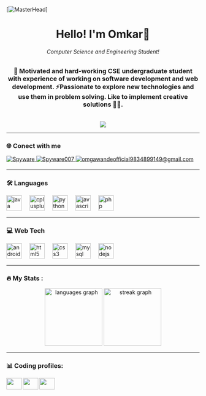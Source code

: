 [![MasterHead](https://user-images.githubusercontent.com/31365698/215766037-54403913-12c6-48a2-a58a-6090e1ea9f19.gif)]
<h1 align="center">Hello!  I'm Omkar👋</h1>

<h6 align="center">Computer Science and Engineering Student!</h6>

<h3 align="center" >🌱 Motivated and hard-working CSE undergraduate student with experience of working on software development and web development. ⚡Passionate to explore new technologies and use them in problem solving. Like to implement creative solutions 👨‍💻.</h3>
<br/>
<div align="center">
  <img src="https://visitor-badge.laobi.icu/badge?page_id=omkar-garvare.omkar-garvare&"  />
</div>
<hr>

<h3 align="left"> 🌐 Conect with me </h3>

<div align="left">
 <a href="https://www.linkedin.com/in/omkar-garvare-7aaba7234" target="_blank">
<img src=https://img.shields.io/badge/linkedin-%231E77B5.svg?&style=for-the-badge&logo=linkedin&logoColor=white alt=Spyware linkedin style="margin-bottom: 5px;" />
</a>
  
 <a href="https://github.com/omkar-garvare" target="_blank">
<img src=https://img.shields.io/badge/GitHub-100000?style=for-the-badge&logo=github&logoColor=white alt=Spyware007 GitHub style="margin-bottom: 5px;" />
</a>

<a href="omkargarvare@gmail.com" target="_blank">
<img src="https://img.shields.io/badge/Gmail-D14836?style=for-the-badge&logo=gmail&logoColor=white" alt=omgawandeofficial9834899149@gmail.com mail style="margin-bottom: 5px;" />
</a>
<hr>


<h3 align="left">🛠 Languages</h3>


<div align="left">
   
  <img src="https://cdn.jsdelivr.net/gh/devicons/devicon/icons/java/java-original.svg" height="40" alt="java logo"  />
  <img width="12" />
  <img src="https://cdn.jsdelivr.net/gh/devicons/devicon/icons/cplusplus/cplusplus-original.svg" height="40" alt="cplusplus logo"  />
  <img width="12" />
  <img src="https://cdn.jsdelivr.net/gh/devicons/devicon/icons/python/python-original.svg" height="40" alt="python logo"  />
  <img width="12" />
  <img src="https://cdn.jsdelivr.net/gh/devicons/devicon/icons/javascript/javascript-original.svg" height="40" alt="javascript logo"  />
  <img width="12" />
  <img src="https://cdn.jsdelivr.net/gh/devicons/devicon/icons/php/php-original.svg" height="40" alt="php logo"  />
</div>
<hr>


<h3 align="left">💻 Web Tech</h3>

<div align="left">
  <img src="https://cdn.jsdelivr.net/gh/devicons/devicon/icons/android/android-original.svg" height="40" alt="android logo"  />
  <img width="12" />
  <img src="https://cdn.jsdelivr.net/gh/devicons/devicon/icons/html5/html5-original.svg" height="40" alt="html5 logo"  />
  <img width="12" />
  <img src="https://cdn.jsdelivr.net/gh/devicons/devicon/icons/css3/css3-original.svg" height="40" alt="css3 logo"  />
  <img width="12" />
  <img src="https://cdn.jsdelivr.net/gh/devicons/devicon/icons/mysql/mysql-original.svg" height="40" alt="mysql logo"  />
  <img width="12" />
  <img src="https://cdn.jsdelivr.net/gh/devicons/devicon/icons/nodejs/nodejs-original.svg" height="40" alt="nodejs logo"  />
</div>
<hr>

<h3 align="left">🔥 My Stats :</h3>

<div align="center">
  <img src="https://github-readme-stats.vercel.app/api/top-langs?username=omkar-garvare&locale=en&hide_title=false&layout=compact&card_width=320&langs_count=5&theme=dracula&hide_border=false&order=2" height="150" alt="languages graph"  />
  <img src="https://streak-stats.demolab.com?user=omkar-garvare&locale=en&mode=daily&theme=dracula&hide_border=false&border_radius=5&order=3" height="150" alt="streak graph"  />
</div>
<hr>
<h3 align="left"> 📊 Coding profiles:</h3>
<a href="https://leetcode.com/omkargarvare/" target="blank"><img align="left" src="https://raw.githubusercontent.com/rahuldkjain/github-profile-readme-generator/master/src/images/icons/Social/leet-code.svg" alt="" height="30" width="40" /></a>
<a href="https://auth.geeksforgeeks.org/user/omkargaguzw" target="blank"><img align="left" src="https://raw.githubusercontent.com/rahuldkjain/github-profile-readme-generator/master/src/images/icons/Social/geeks-for-geeks.svg" alt="" height="30" width="40" /></a>
<a href="https://www.codechef.com/users/omkargarvare" target="blank"><img align="left" src="https://cdn.jsdelivr.net/npm/simple-icons@3.1.0/icons/codechef.svg" alt="" height="30" width="40" /></a>

<br/>


